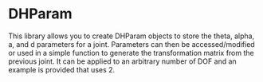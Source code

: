 # DHParam
  This library allows you to create DHParam objects to store the theta, alpha, a, and d parameters for a joint. Parameters can then be accessed/modified or used in a simple function to generate the transformation matrix from the previous joint. It can be applied to an arbitrary number of DOF and an example is provided that uses 2.

